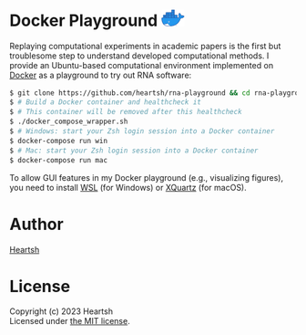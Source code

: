 # Docker Playground <img src="./assets/images_fixed/docker_logo.png" width="40">
Replaying computational experiments in academic papers is the first but troublesome step to understand developed computational methods.
I provide an Ubuntu-based computational environment implemented on [Docker](https://www.docker.com/) as a playground to try out RNA software:
```bash
$ git clone https://github.com/heartsh/rna-playground && cd rna-playground
$ # Build a Docker container and healthcheck it
$ # This container will be removed after this healthcheck
$ ./docker_compose_wrapper.sh
$ # Windows: start your Zsh login session into a Docker container
$ docker-compose run win
$ # Mac: start your Zsh login session into a Docker container
$ docker-compose run mac
```
To allow GUI features in my Docker playground (e.g., visualizing figures), you need to install [WSL](https://learn.microsoft.com/en-us/windows/wsl/install) (for Windows) or [XQuartz](https://www.xquartz.org) (for macOS).

# Author
[Heartsh](https://github.com/heartsh)

# License
Copyright (c) 2023 Heartsh  
Licensed under [the MIT license](http://opensource.org/licenses/MIT).
